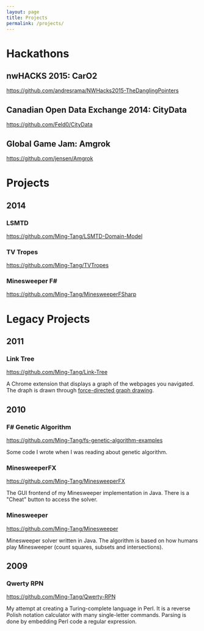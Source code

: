 ```yaml
---
layout: page
title: Projects
permalink: /projects/
---
```


Hackathons
==========

nwHACKS 2015: CarO2
-------------------
https://github.com/andresrama/NWHacks2015-TheDanglingPointers

Canadian Open Data Exchange 2014: CityData
------------------------------------------
https://github.com/Feld0/CityData

Global Game Jam: Amgrok
-----------------------
https://github.com/jensen/Amgrok

Projects
========

2014
----

### LSMTD
https://github.com/Ming-Tang/LSMTD-Domain-Model

### TV Tropes
https://github.com/Ming-Tang/TVTropes

### Minesweeper F&#35;
https://github.com/Ming-Tang/MinesweeperFSharp

Legacy Projects
===============

2011
----

### Link Tree
https://github.com/Ming-Tang/Link-Tree

A Chrome extension that displays a graph of the webpages you navigated.
The draph is drawn through [force-directed graph drawing][1].

2010
----

### F&#35; Genetic Algorithm
https://github.com/Ming-Tang/fs-genetic-algorithm-examples

Some code I wrote when I was reading about genetic algorithm.

### MinesweeperFX
https://github.com/Ming-Tang/MinesweeperFX

The GUI frontend of my Minesweeper implementation in Java. There is a
"Cheat" button to access the solver.

### Minesweeper
https://github.com/Ming-Tang/Minesweeper

Minesweeper solver written in Java. The algorithm is based on how humans
play Minesweeper (count squares, subsets and intersections).

2009
----

### Qwerty RPN
https://github.com/Ming-Tang/Qwerty-RPN

My attempt at creating a Turing-complete language in Perl. It is a
reverse Polish notation calculator with many single-letter commands.
Parsing is done by embedding Perl code a regular expression.

  [1]: http://en.wikipedia.org/wiki/Force-directed_graph_drawing


